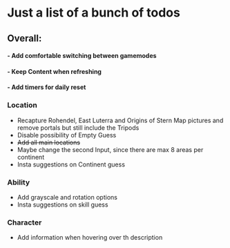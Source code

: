 # Just a list of a bunch of todos

## __Overall:__
#### - Add comfortable switching between gamemodes
#### - Keep Content when refreshing
#### - Add timers for daily reset

### __Location__
- Recapture Rohendel, East Luterra and Origins of Stern Map pictures and remove portals but still include the Tripods
- Disable possibility of Empty Guess
- ~~Add all main locations~~
- Maybe change the second Input, since there are max 8 areas per continent
- Insta suggestions on Continent guess

### __Ability__
- Add grayscale and rotation options
- Insta suggestions on skill guess

### __Character__
- Add information when hovering over th description

